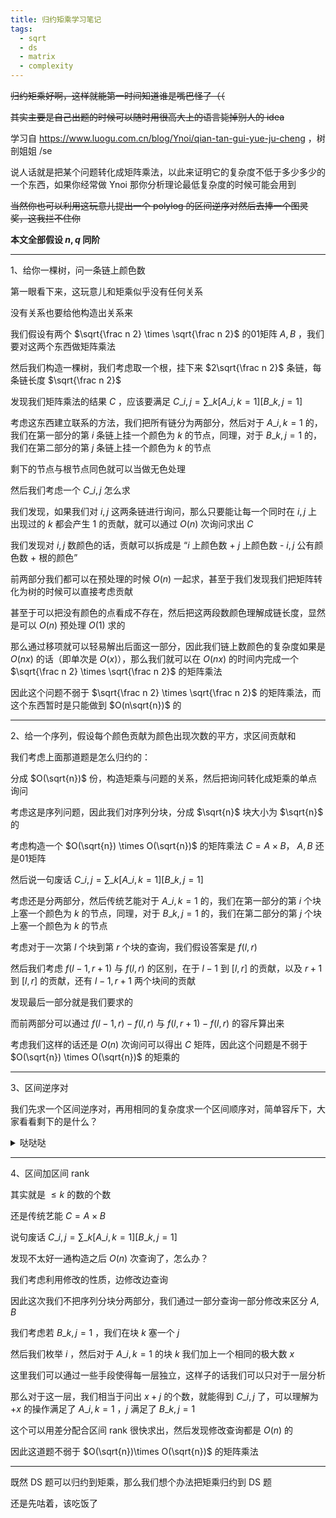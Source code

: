 ```yaml
---
title: 归约矩乘学习笔记
tags:
  - sqrt
  - ds
  - matrix
  - complexity
---
```


~~归约矩乘好啊，这样就能第一时间知道谁是嘴巴怪了（（~~

~~其实主要是自己出题的时候可以随时用很高大上的语言毙掉别人的 idea~~

学习自 https://www.luogu.com.cn/blog/Ynoi/qian-tan-gui-yue-ju-cheng ，树剖姐姐 /se

说人话就是把某个问题转化成矩阵乘法，以此来证明它的复杂度不低于多少多少的一个东西，如果你经常做 Ynoi 那你分析理论最低复杂度的时候可能会用到

~~当然你也可以利用这玩意儿提出一个 polylog 的区间逆序对然后去捧一个图灵奖，这我拦不住你~~

**本文全部假设 $n, q$ 同阶**

***

1、给你一棵树，问一条链上颜色数

第一眼看下来，这玩意儿和矩乘似乎没有任何关系

没有关系也要给他构造出关系来

我们假设有两个 $\sqrt{\frac n 2} \times \sqrt{\frac n 2}$ 的01矩阵 $A, B$ ，我们要对这两个东西做矩阵乘法

然后我们构造一棵树，我们考虑取一个根，挂下来 $2\sqrt{\frac n 2}$ 条链，每条链长度 $\sqrt{\frac n 2}$

发现我们矩阵乘法的结果 $C$ ，应该要满足 $C\_{i,j}=\sum\_{k}[A\_{i,k}=1][B\_{k,j}=1]$

考虑这东西建立联系的方法，我们把所有链分为两部分，然后对于 $A\_{i,k}=1$ 的，我们在第一部分的第 $i$ 条链上挂一个颜色为 $k$ 的节点，同理，对于 $B\_{k,j}=1$ 的，我们在第二部分的第 $j$ 条链上挂一个颜色为 $k$ 的节点

剩下的节点与根节点同色就可以当做无色处理

然后我们考虑一个 $C\_{i,j}$ 怎么求

我们发现，如果我们对 $i, j$ 这两条链进行询问，那么只要能让每一个同时在 $i, j$ 上出现过的 $k$ 都会产生 $1$ 的贡献，就可以通过 $O(n)$ 次询问求出 $C$ 

我们发现对 $i,j$ 数颜色的话，贡献可以拆成是 “$i$ 上颜色数 + $j$ 上颜色数 - $i, j$ 公有颜色数 + 根的颜色”

前两部分我们都可以在预处理的时候 $O(n)$ 一起求，甚至于我们发现我们把矩阵转化为树的时候可以直接考虑贡献

甚至于可以把没有颜色的点看成不存在，然后把这两段数颜色理解成链长度，显然是可以 $O(n)$ 预处理 $O(1)$ 求的

那么通过移项就可以轻易解出后面这一部分，因此我们链上数颜色的复杂度如果是 $O(nx)$ 的话（即单次是 $O(x)$），那么我们就可以在 $O(nx)$ 的时间内完成一个 $\sqrt{\frac n 2} \times \sqrt{\frac n 2}$ 的矩阵乘法

因此这个问题不弱于 $\sqrt{\frac n 2} \times \sqrt{\frac n 2}$ 的矩阵乘法，而这个东西暂时是只能做到 $O(n\sqrt{n})$ 的

***

2、给一个序列，假设每个颜色贡献为颜色出现次数的平方，求区间贡献和

我们考虑上面那道题是怎么归约的：

分成 $O(\sqrt{n})$ 份，构造矩乘与问题的关系，然后把询问转化成矩乘的单点询问

考虑这是序列问题，因此我们对序列分块，分成 $\sqrt{n}$ 块大小为 $\sqrt{n}$ 的

考虑构造一个 $O(\sqrt{n}) \times O(\sqrt{n})$ 的矩阵乘法 $C=A\times B$， $A, B$ 还是01矩阵

然后说一句废话 $C\_{i,j}=\sum\_{k}[A\_{i,k}=1][B\_{k,j}=1]$

考虑还是分两部分，然后传统艺能对于 $A\_{i,k}=1$ 的，我们在第一部分的第 $i$ 个块上塞一个颜色为 $k$ 的节点，同理，对于 $B\_{k,j}=1$ 的，我们在第二部分的第 $j$ 个块上塞一个颜色为 $k$ 的节点

考虑对于一次第 $l$ 个块到第 $r$ 个块的查询，我们假设答案是 $f(l,r)$

然后我们考虑 $f(l - 1, r + 1)$ 与 $f(l, r)$ 的区别，在于 $l-1$ 到 $[l, r]$ 的贡献，以及 $r + 1$ 到 $[l, r]$ 的贡献，还有 $l-1, r+1$ 两个块间的贡献

发现最后一部分就是我们要求的

而前两部分可以通过 $f(l-1, r)-f(l, r)$ 与 $f(l, r + 1)-f(l, r)$ 的容斥算出来

考虑我们这样的话还是 $O(n)$ 次询问可以得出 $C$ 矩阵，因此这个问题是不弱于 $O(\sqrt{n}) \times O(\sqrt{n})$ 的矩乘的

***

3、区间逆序对

我们先求一个区间逆序对，再用相同的复杂度求一个区间顺序对，简单容斥下，大家看看剩下的是什么？

<details>
<summary> 哒哒哒 </summary>
<p></p>
<p>其实就是上一题（（</p>
</details>
<p></p>

***

4、区间加区间 rank

其实就是 $\le k$ 的数的个数

还是传统艺能 $C=A\times B$

说句废话 $C\_{i,j}=\sum\_{k}[A\_{i,k}=1][B\_{k,j}=1]$

发现不太好一通构造之后 $O(n)$ 次查询了，怎么办？

我们考虑利用修改的性质，边修改边查询

因此这次我们不把序列分块分两部分，我们通过一部分查询一部分修改来区分 $A, B$

我们考虑若 $B\_{k,j}=1$ ，我们在块 $k$ 塞一个 $j$

然后我们枚举 $i$ ，然后对于 $A\_{i, k}=1$ 的块 $k$ 我们加上一个相同的极大数 $x$

这里我们可以通过一些手段使得每一层独立，这样子的话我们可以只对于一层分析

那么对于这一层，我们相当于问出 $x+j$ 的个数，就能得到 $C\_{i,j}$ 了，可以理解为 $+x$ 的操作满足了 $A\_{i,k}=1$ ，$j$ 满足了 $B\_{k,j}=1$

这个可以用差分配合区间 rank 很快求出，然后发现修改查询都是 $O(n)$ 的

因此这道题不弱于 $O(\sqrt{n})\times O(\sqrt{n})$ 的矩阵乘法

***

既然 DS 题可以归约到矩乘，那么我们想个办法把矩乘归约到 DS 题

还是先咕着，该吃饭了
